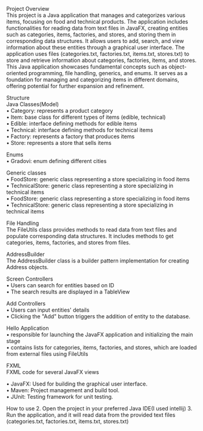 Project Overview  
This project is a Java application that manages and categorizes various items, focusing on food and technical products. The application includes functionalities for 
reading data from text files in JavaFX, creating entities such as categories, items, factories, and stores, and storing them in corresponding data structures. 
It allows users to add, search, and view information about these entities through a graphical user interface.
The application uses files (categories.txt, factories.txt, items.txt, stores.txt) to store and retrieve information about categories, factories, items, and stores.
This Java application showcases fundamental concepts such as object-oriented programming,
file handling, generics, and enums. It serves as a foundation for managing and categorizing items in different domains, offering potential for further expansion and refinement.
  
Structure  
Java Classes(Model)  
•	Category: represents a product category  
•	Item: base class for different types of items (edible, technical)  
•	Edible: interface defining methods for edible items  
•	Technical: interface defining methods for technical items  
•	Factory: represents a factory that produces items  
•	Store: represents a store that sells items  
  
Enums  
•	Gradovi: enum defining different cities  
  
Generic classes  
•	FoodStore: generic class representing a store specializing in food items  
•	TechnicalStore: generic class representing a store specializing in technical items  
•	FoodStore: generic class representing a store specializing in food items  
•	TechnicalStore: generic class representing a store specializing in technical items  
  
File Handling  
The FileUtils class provides methods to read data from text files and populate corresponding data structures. It includes methods to get categories, items, factories, and stores from files.  
  
AddressBuilder  
The AddressBuilder class is a builder pattern implementation for creating Address objects.  
  
Screen Controllers  
•	Users can search for entities based on ID  
•	The search results are displayed in a TableView  
  
Add Controllers  
•	Users can input entities' details  
•	Clicking the "Add" button triggers the addition of entity to the database.  
  
Hello Application  
•	responsible for launching the JavaFX application and initializing the main stage  
• contains lists for categories, items, factories, and stores, which are loaded from external files using FileUtils  
  
FXML  
FXML code for several JavaFX views  
  
•	JavaFX: Used for building the graphical user interface.  
•	Maven: Project management and build tool.  
•	JUnit: Testing framework for unit testing.

How to use
2.	Open the project in your preferred Java IDE(I used intellij)
3.	Run the application, and it will read data from the provided text files (categories.txt, factories.txt, items.txt, stores.txt)  

